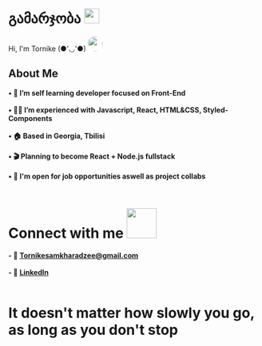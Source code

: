 # გამარჯობა <img src="https://raw.githubusercontent.com/MartinHeinz/MartinHeinz/master/wave.gif" width="30" height="30">

Hi, I'm Tornike (●'◡'●) <img src="https://encrypted-tbn0.gstatic.com/images?q=tbn:ANd9GcRgGacgejHh-vARFllrOTBn7CwAXzdrOJFJlA&usqp=CAU" width="30" height="30" style="border-radius: 50%;">

## About Me

**• 📖 I’m self learning developer focused on Front-End** <br><br>
**• 👨‍💻 I’m experienced with Javascript, React, HTML&CSS, Styled-Components** <br><br>
**• 🏠 Based in Georgia, Tbilisi** <br><br>
**• 🎬 Planning to become React + Node.js fullstack** <br><br>
**• 💬 I'm open for job opportunities aswell as project collabs** <br><br>

# Connect with me <img src="https://raw.githubusercontent.com/ShahriarShafin/ShahriarShafin/main/Assets/handshake.gif" width="60" height="60">
 
**- 📧 Tornikesamkharadzee@gmail.com** <br> <br>
**- 🔗 <a href="https://www.linkedin.com/in/tornike--samkharadze/" target="_blank">LinkedIn</a>** <br><br>

# It doesn't matter how slowly you go, as long as you don't stop
